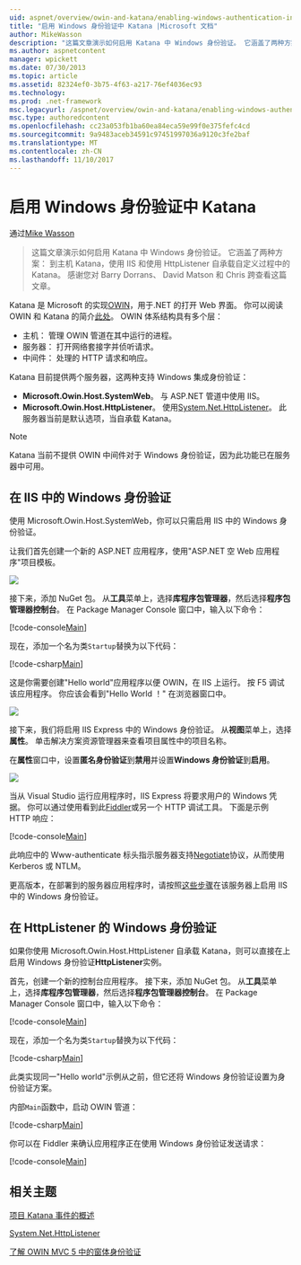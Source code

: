 ```yaml
---
uid: aspnet/overview/owin-and-katana/enabling-windows-authentication-in-katana
title: "启用 Windows 身份验证中 Katana |Microsoft 文档"
author: MikeWasson
description: "这篇文章演示如何启用 Katana 中 Windows 身份验证。 它涵盖了两种方案： 到主机 Katana，使用 IIS 和使用 HttpListener 自承载 Kat..."
ms.author: aspnetcontent
manager: wpickett
ms.date: 07/30/2013
ms.topic: article
ms.assetid: 82324ef0-3b75-4f63-a217-76ef4036ec93
ms.technology: 
ms.prod: .net-framework
msc.legacyurl: /aspnet/overview/owin-and-katana/enabling-windows-authentication-in-katana
msc.type: authoredcontent
ms.openlocfilehash: cc23a053fb1ba60ea84eca59e99f0e375fefc4cd
ms.sourcegitcommit: 9a9483aceb34591c97451997036a9120c3fe2baf
ms.translationtype: MT
ms.contentlocale: zh-CN
ms.lasthandoff: 11/10/2017
---
```

<a name="enabling-windows-authentication-in-katana"></a>启用 Windows 身份验证中 Katana
====================
通过[Mike Wasson](https://github.com/MikeWasson)

> 这篇文章演示如何启用 Katana 中 Windows 身份验证。 它涵盖了两种方案： 到主机 Katana，使用 IIS 和使用 HttpListener 自承载自定义过程中的 Katana。 感谢您对 Barry Dorrans、 David Matson 和 Chris 跨查看这篇文章。


Katana 是 Microsoft 的实现[OWIN](http://owin.org/)，用于.NET 的打开 Web 界面。 你可以阅读 OWIN 和 Katana 的简介[此处](an-overview-of-project-katana.md)。 OWIN 体系结构具有多个层：

- 主机： 管理 OWIN 管道在其中运行的进程。
- 服务器： 打开网络套接字并侦听请求。
- 中间件： 处理的 HTTP 请求和响应。

Katana 目前提供两个服务器，这两种支持 Windows 集成身份验证：

- **Microsoft.Owin.Host.SystemWeb**。 与 ASP.NET 管道中使用 IIS。
- **Microsoft.Owin.Host.HttpListener**。 使用[System.Net.HttpListener](https://msdn.microsoft.com/en-us/library/system.net.httplistener.aspx)。 此服务器当前是默认选项，当自承载 Katana。

> [!NOTE]
> Katana 当前不提供 OWIN 中间件对于 Windows 身份验证，因为此功能已在服务器中可用。


## <a name="windows-authentication-in-iis"></a>在 IIS 中的 Windows 身份验证

使用 Microsoft.Owin.Host.SystemWeb，你可以只需启用 IIS 中的 Windows 身份验证。

让我们首先创建一个新的 ASP.NET 应用程序，使用"ASP.NET 空 Web 应用程序"项目模板。

![](enabling-windows-authentication-in-katana/_static/image1.png)

接下来，添加 NuGet 包。 从**工具**菜单上，选择**库程序包管理器**，然后选择**程序包管理器控制台**。 在 Package Manager Console 窗口中，输入以下命令：

[!code-console[Main](enabling-windows-authentication-in-katana/samples/sample1.cmd)]

现在，添加一个名为类`Startup`替换为以下代码：

[!code-csharp[Main](enabling-windows-authentication-in-katana/samples/sample2.cs)]

这是你需要创建"Hello world"应用程序以便 OWIN，在 IIS 上运行。 按 F5 调试该应用程序。 你应该会看到"Hello World ！" 在浏览器窗口中。

![](enabling-windows-authentication-in-katana/_static/image2.png)

接下来，我们将启用 IIS Express 中的 Windows 身份验证。 从**视图**菜单上，选择**属性**。 单击解决方案资源管理器来查看项目属性中的项目名称。

在**属性**窗口中，设置**匿名身份验证**到**禁用**并设置**Windows 身份验证**到**启用**。

![](enabling-windows-authentication-in-katana/_static/image3.png)

当从 Visual Studio 运行应用程序时，IIS Express 将要求用户的 Windows 凭据。 你可以通过使用看到此[Fiddler](http://fiddler2.com/home)或另一个 HTTP 调试工具。 下面是示例 HTTP 响应：

[!code-console[Main](enabling-windows-authentication-in-katana/samples/sample3.cmd?highlight=1,5-6)]

此响应中的 Www-authenticate 标头指示服务器支持[Negotiate](http://www.ietf.org/rfc/rfc4559.txt)协议，从而使用 Kerberos 或 NTLM。

更高版本，在部署到的服务器应用程序时，请按照[这些步骤](https://www.iis.net/configreference/system.webserver/security/authentication/windowsauthentication)在该服务器上启用 IIS 中的 Windows 身份验证。

## <a name="windows-authentication-in-httplistener"></a>在 HttpListener 的 Windows 身份验证

如果你使用 Microsoft.Owin.Host.HttpListener 自承载 Katana，则可以直接在上启用 Windows 身份验证**HttpListener**实例。

首先，创建一个新的控制台应用程序。 接下来，添加 NuGet 包。 从**工具**菜单上，选择**库程序包管理器**，然后选择**程序包管理器控制台**。 在 Package Manager Console 窗口中，输入以下命令：

[!code-console[Main](enabling-windows-authentication-in-katana/samples/sample4.cmd)]

现在，添加一个名为类`Startup`替换为以下代码：

[!code-csharp[Main](enabling-windows-authentication-in-katana/samples/sample5.cs)]

此类实现同一"Hello world"示例从之前，但它还将 Windows 身份验证设置为身份验证方案。

内部`Main`函数中，启动 OWIN 管道：

[!code-csharp[Main](enabling-windows-authentication-in-katana/samples/sample6.cs)]

你可以在 Fiddler 来确认应用程序正在使用 Windows 身份验证发送请求：

[!code-console[Main](enabling-windows-authentication-in-katana/samples/sample7.cmd?highlight=1,4-5)]

## <a name="related-topics"></a>相关主题

[项目 Katana 事件的概述](an-overview-of-project-katana.md)

[System.Net.HttpListener](https://msdn.microsoft.com/en-us/library/system.net.httplistener.aspx)

[了解 OWIN MVC 5 中的窗体身份验证](https://blogs.msdn.com/b/webdev/archive/2013/07/03/understanding-owin-forms-authentication-in-mvc-5.aspx)
